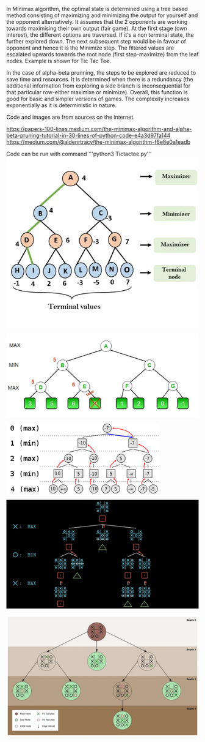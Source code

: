 In Minimax algorithm, the optimal state is determined using a tree based method consisting of maximizing and minimizing the output for yourself and the opponent alternatively.
It assumes that the 2 opponents are working towards maximising their own output (fair game).
At the first stage (own interest), the different options are traversed. If it's a non terminal state, the further explored down. The next subsequent step would be in favour of opponent and hence it is the Minimize step.
The filtered values are escalated upwards towards the root node (first step-maximize) from the leaf nodes.
Example is shown for Tic Tac Toe. 

In the case of alpha-beta prunning, the steps to be explored are reduced to save time and resources. It is determined when there is a redundancy (the additional information from exploring a side branch is inconsequential for that particular row-either maximixe or minimize).
Overall, this function is good for basic and simpler versions of games. The complexity increases exponentially as it is deterministic in nature.

Code and images are from sources on the internet. 


https://papers-100-lines.medium.com/the-minimax-algorithm-and-alpha-beta-pruning-tutorial-in-30-lines-of-python-code-e4a3d97fa144
https://medium.com/@aidenrtracy/the-minimax-algorithm-f6e8e0a1eadb


Code can be run with command 
'''python3 Tictactoe.py'''
![Reward_update](img_1.png)

![Reward_update](img_2.png)

![Reward_update](img_3.png)

![Reward_update](img_4.png)

![Reward_update](img.png)



